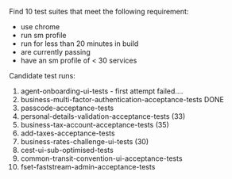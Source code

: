 

Find 10 test suites that meet the following requirement:
 - use chrome
 - run sm profile
 - run for less than 20 minutes in build
 - are currently passing
 - have an sm profile of < 30 services


Candidate test runs:
1. agent-onboarding-ui-tests - first attempt failed....
2. business-multi-factor-authentication-acceptance-tests  DONE
3. passcode-acceptance-tests
4. personal-details-validation-acceptance-tests (33)
5. business-tax-account-acceptance-tests (35)
6. add-taxes-acceptance-tests
7. business-rates-challenge-ui-tests (30)
8. cest-ui-sub-optimised-tests
9. common-transit-convention-ui-acceptance-tests
10. fset-faststream-admin-acceptance-tests
